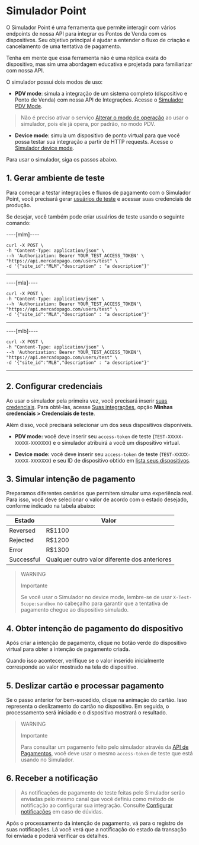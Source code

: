 # Simulador Point

O Simulador Point é uma ferramenta que permite interagir com vários endpoints de nossa API para integrar os Pontos de Venda com os dispositivos. Seu objetivo principal é ajudar a entender o fluxo de criação e cancelamento de uma tentativa de pagamento.

Tenha em mente que essa ferramenta não é uma réplica exata do dispositivo, mas sim uma abordagem educativa e projetada para familiarizar com nossa API.

O simulador possui dois modos de uso:

* **PDV mode**: simula a integração de um sistema completo (dispositivo e Ponto de Venda) com nossa API de Integrações. Acesse o [Simulador PDV Mode](https://api.mercadopago.com/point/integrator-simulator/sandbox/?ignoreapidoc=true).

 > Não é preciso ativar o serviço [Alterar o modo de operação](/developers/pt/reference/integrations_api/_point_integration-api_devices_device-id/patch) ao usar o simulador, pois ele já opera, por padrão, no modo PDV.

* **Device mode**: simula um dispositivo de ponto virtual para que você possa testar sua integração a partir de HTTP requests. Acesse o [Simulador device mode](https://api.mercadopago.com/point/integrator-simulator/sandbox/device?ignoreapidoc=true).


Para usar o simulador, siga os passos abaixo.

## 1. Gerar ambiente de teste

Para começar a testar integrações e fluxos de pagamento com o Simulador Point, você precisará gerar [usuários de teste](/developers/pt/docs/mp-point/additional-content/your-integrations/test/accounts) e acessar suas credenciais de produção.

Se desejar, você também pode criar usuários de teste usando o seguinte comando:

----[mlm]----
``` curl
curl -X POST \
-h "Content-Type: application/json" \
--h 'Authorization: Bearer YOUR_TEST_ACCESS_TOKEN' \
"https://api.mercadopago.com/users/test" \
-d '{"site_id":"MLM","description" : "a description"}'
```
------------

----[mla]----
``` curl
curl -X POST \
-h "Content-Type: application/json" \
--h 'Authorization: Bearer YOUR_TEST_ACCESS_TOKEN'\
"https://api.mercadopago.com/users/test" \
-d '{"site_id":"MLA","description" : "a description"}'
```
------------

----[mlb]----
``` curl
curl -X POST \
-h "Content-Type: application/json" \
--h 'Authorization: Bearer YOUR_TEST_ACCESS_TOKEN'\
"https://api.mercadopago.com/users/test" \
-d '{"site_id":"MLB","description" : "a description"}'
```
------------

## 2. Configurar credenciais

Ao usar o simulador pela primeira vez, você precisará inserir [suas credenciais](https://www.mercadopago[FAKER][URL][DOMAIN]/developers/panel/credentials). Para obtê-las, acesse [Suas integrações](https://www.mercadopago[FAKER][URL][DOMAIN]/developers/panel/applications), opção **Minhas credenciais > Credenciais de teste**.

Além disso, você precisará selecionar um dos seus dispositivos disponíveis.

* **PDV mode:** você deve inserir seu `access-token` de teste (`TEST-XXXXX-XXXXX-XXXXXXX`) e o simulador atribuirá a você um dispositivo virtual.

* **Device mode:** você deve inserir seu `access-token` de teste (`TEST-XXXXX-XXXXX-XXXXXXX`) e seu ID de dispositivo obtido em [lista seus dispositivos](/developers/pt/docs/mp-point/integration-configuration/integrate-with-pdv/payment-processing).

## 3. Simular intenção de pagamento

Preparamos diferentes cenários que permitem simular uma experiência real. Para isso, você deve selecionar o valor de acordo com o estado desejado, conforme indicado na tabela abaixo:

| Estado | Valor |
|---|---|
| Reversed | R$1100 |
| Rejected | R$1200 |
| Error | R$1300 |
| Successful | Qualquer outro valor diferente dos anteriores |

> WARNING
>
> Importante
>
> Se você usar o Simulador no device mode, lembre-se de usar `X-Test-Scope:sandbox` no cabeçalho para garantir que a tentativa de pagamento chegue ao dispositivo simulado.


## 4. Obter intenção de pagamento do dispositivo

Após criar a intenção de pagamento, clique no botão verde do dispositivo virtual para obter a intenção de pagamento criada.

Quando isso acontecer, verifique se o valor inserido inicialmente corresponde ao valor mostrado na tela do dispositivo.


## 5. Deslizar cartão e processar pagamento

Se o passo anterior for bem-sucedido, clique na animação do cartão. Isso representa o deslizamento do cartão no dispositivo. Em seguida, o processamento será iniciado e o dispositivo mostrará o resultado.

> WARNING
>
> Importante
>
> Para consultar um pagamento feito pelo simulador através da [API de Pagamentos](/developers/pt/reference/payments/_payments_id/get), você deve usar o mesmo `access-token` de teste que está usando no Simulador.


## 6. Receber a notificação

> As notificações de pagamento de teste feitas pelo Simulador serão enviadas pelo mesmo canal que você definiu como método de notificação ao configurar sua integração. Consulte [Configurar notificações](/developers/pt/docs/mp-point/integration-configuration/integrate-with-pdv/notifications) em caso de dúvidas.

Após o processamento da intenção de pagamento, vá para o registro de suas notificações. Lá você verá que a notificação do estado da transação foi enviada e poderá verificar os detalhes.